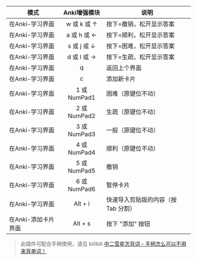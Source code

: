 
| 模式 | Anki增强模块   | 说明 |
| - | :-: | - |
| 在Anki-学习界面 | w 或 k 或 ↑ | 按下=撤销，松开显示答案 |
| 在Anki-学习界面 | a 或 h 或 ← | 按下=顺利，松开显示答案 |
| 在Anki-学习界面 | s 或 j 或 ↓ | 按下=困难，松开显示答案 |
| 在Anki-学习界面 | d 或 l 或 → | 按下=生疏，松开显示答案 |
| 在Anki-学习界面 | q | 返回上个界面 |
| 在Anki-学习界面 | c | 添加新卡片 |
| 在Anki-学习界面 | 1 或 NumPad1 | 困难（原键位不动） |
| 在Anki-学习界面 | 2 或 NumPad2 | 生疏（原键位不动） |
| 在Anki-学习界面 | 3 或 NumPad3 | 一般（原键位不动） |
| 在Anki-学习界面 | 4 或 NumPad4 | 顺利（原键位不动） |
| 在Anki-学习界面 | 5 或 NumPad5 | 撤销 |
| 在Anki-学习界面 | 6 或 NumPad6 | 暂停卡片 |
| 在Anki-学习界面 | Alt + i | 快速导入剪贴版的内容（按 Tab 分割） |
| 在Anki-添加卡片界面 | Alt + s | 按下 "添加" 按钮 |

>
> 此插件可配合手柄使用，请见 bilibili [中二雪星怎背词 - 手柄怎么可以不用来背单词！](https://www.bilibili.com/video/av8456838/)
>

